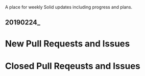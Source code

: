 A place for weekly Solid updates including progress and plans. 

## 20190224_

# New Pull Requests and Issues 

# Closed Pull Reqeusts and Issues
